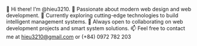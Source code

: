 👋 Hi there! I’m @hieu3210.
👀 Passionate about modern web design and web development.
🌱 Currently exploring cutting-edge technologies to build intelligent management systems.
🤝 Always open to collaborating on web development projects and smart system solutions.
📫 Feel free to contact me at hieu3210@gmail.com or (+84) 0972 782 203

